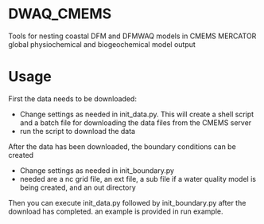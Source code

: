 # DWAQ_CMEMS
Tools for nesting coastal DFM and DFMWAQ models in CMEMS MERCATOR global physiochemical and biogeochemical model output 

# Usage
First the data needs to be downloaded:
* Change settings as needed in init_data.py. This will create a shell script and a batch file for downloading the data files from the CMEMS server 
* run the script to download the data

After the data has been downloaded, the boundary conditions can be created
* Change settings as needed in init_boundary.py 
* needed are a nc grid file, an ext file, a sub file if a water quality model is being created, and an out directory

Then you can execute init_data.py followed by init_boundary.py after the download has completed. an example is provided in run example.